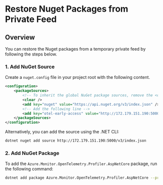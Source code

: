# Restore Nuget Packages from Private Feed

## Overview

You can restore the Nuget packages from a temporary private feed by following the steps below.

### 1. Add NuGet Source

Create a `nuget.config` file in your project root with the following content.

```xml
<configuration>
    <packageSources>
        <!-- To inherit the global NuGet package sources, remove the <clear/> line below -->
        <clear />
        <add key="nuget" value="https://api.nuget.org/v3/index.json" />
        <!-- Add the following line -->
        <add key="otel-early-access" value="http://172.179.151.190:5000/v3/index.json" /> 
    </packageSources>
</configuration>
```

Alternatively, you can add the source using the .NET CLI:

```sh
dotnet nuget add source http://172.179.151.190:5000/v3/index.json
```

### 2. Add NuGet Package

To add the `Azure.Monitor.OpenTelemetry.Profiler.AspNetCore` package, run the following command:

```sh
dotnet add package Azure.Monitor.OpenTelemetry.Profiler.AspNetCore --prerelease
```
